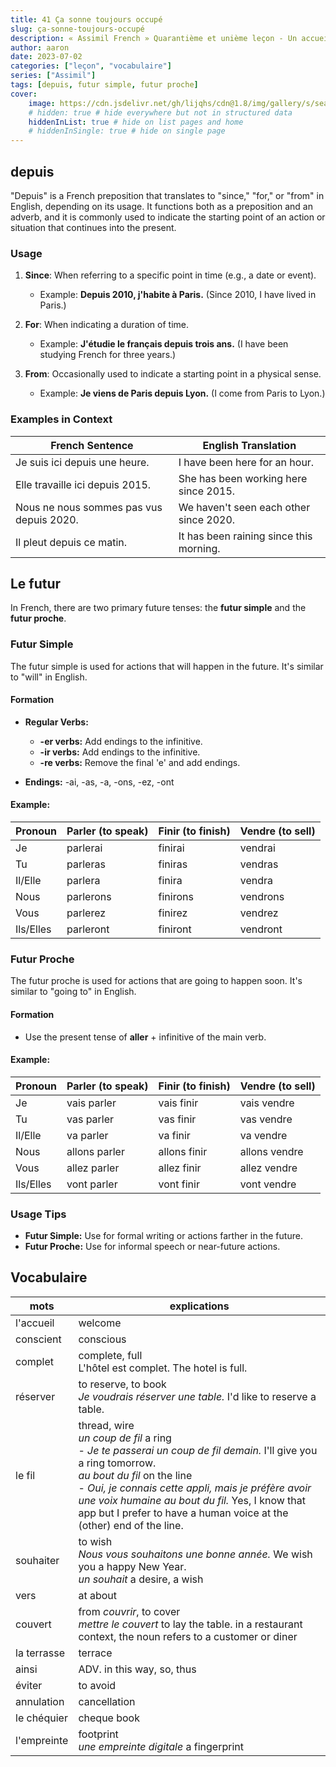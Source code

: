 ```yaml
---
title: 41 Ça sonne toujours occupé
slug: ça-sonne-toujours-occupé
description: « Assimil French » Quarantième et unième leçon - Un accueil désagréable
author: aaron
date: 2023-07-02
categories: ["leçon", "vocabulaire"]
series: ["Assimil"]
tags: [depuis, futur simple, futur proche]
cover: 
    image: https://cdn.jsdelivr.net/gh/lijqhs/cdn@1.8/img/gallery/s/sean-pollock-PhYq704ffdA-unsplash.jpg
    # hidden: true # hide everywhere but not in structured data
    hiddenInList: true # hide on list pages and home
    # hiddenInSingle: true # hide on single page
---
```


## depuis

"Depuis" is a French preposition that translates to "since," "for," or "from" in English, depending on its usage. It functions both as a preposition and an adverb, and it is commonly used to indicate the starting point of an action or situation that continues into the present.

### Usage

1. **Since**: When referring to a specific point in time (e.g., a date or event).
   - Example: **Depuis 2010, j'habite à Paris.** (Since 2010, I have lived in Paris.)

2. **For**: When indicating a duration of time.
   - Example: **J'étudie le français depuis trois ans.** (I have been studying French for three years.)

3. **From**: Occasionally used to indicate a starting point in a physical sense.
   - Example: **Je viens de Paris depuis Lyon.** (I come from Paris to Lyon.)

### Examples in Context

| French Sentence                          | English Translation                     |
|------------------------------------------|-----------------------------------------|
| Je suis ici depuis une heure.           | I have been here for an hour.          |
| Elle travaille ici depuis 2015.         | She has been working here since 2015.  |
| Nous ne nous sommes pas vus depuis 2020. | We haven't seen each other since 2020. |
| Il pleut depuis ce matin.               | It has been raining since this morning. |


## Le futur 

In French, there are two primary future tenses: the **futur simple** and the **futur proche**.

### Futur Simple

The futur simple is used for actions that will happen in the future. It's similar to "will" in English.

#### Formation

- **Regular Verbs:**
  - **-er verbs:** Add endings to the infinitive.
  - **-ir verbs:** Add endings to the infinitive.
  - **-re verbs:** Remove the final 'e' and add endings.

- **Endings:** -ai, -as, -a, -ons, -ez, -ont

#### Example:

| Pronoun  | Parler (to speak) | Finir (to finish) | Vendre (to sell) |
|----------|-------------------|-------------------|------------------|
| Je       | parlerai          | finirai           | vendrai          |
| Tu       | parleras          | finiras           | vendras          |
| Il/Elle  | parlera           | finira            | vendra           |
| Nous     | parlerons         | finirons          | vendrons         |
| Vous     | parlerez          | finirez           | vendrez          |
| Ils/Elles| parleront         | finiront          | vendront         |

### Futur Proche

The futur proche is used for actions that are going to happen soon. It's similar to "going to" in English.

#### Formation

- Use the present tense of **aller** + infinitive of the main verb.

#### Example:

| Pronoun  | Parler (to speak)     | Finir (to finish)     | Vendre (to sell)     |
|----------|-----------------------|-----------------------|----------------------|
| Je       | vais parler           | vais finir            | vais vendre          |
| Tu       | vas parler            | vas finir             | vas vendre           |
| Il/Elle  | va parler             | va finir              | va vendre            |
| Nous     | allons parler         | allons finir          | allons vendre        |
| Vous     | allez parler          | allez finir           | allez vendre         |
| Ils/Elles| vont parler           | vont finir            | vont vendre          |

### Usage Tips

- **Futur Simple:** Use for formal writing or actions farther in the future.
- **Futur Proche:** Use for informal speech or near-future actions.


## Vocabulaire

| mots | explications |
| ---- | ---- |
| l'accueil | welcome |
| conscient | conscious |
| complet | complete, full <br/> L'hôtel est complet. The hotel is full. |
| réserver | to reserve, to book <br/> *Je voudrais réserver une table.* I'd like to reserve a table. |
| le fil | thread, wire <br/> *un coup de fil* a ring <br/> - *Je te passerai un coup de fil demain.* I'll give you a ring tomorrow. <br/> *au bout du fil* on the line <br/> - *Oui, je connais cette appli, mais je préfère avoir une voix humaine au bout du fil.* Yes, I know that app but I prefer to have a human voice at the (other) end of the line. |
| souhaiter | to wish <br/> *Nous vous souhaitons une bonne année.* We wish you a happy New Year. <br/> *un souhait* a desire, a wish |
| vers | at about |
| couvert | from *couvrir*, to cover <br/> *mettre le couvert* to lay the table. in a restaurant context, the noun refers to a customer or diner |
| la terrasse | terrace |
| ainsi | ADV. in this way, so, thus |
| éviter | to avoid |
| annulation | cancellation |
| le chéquier | cheque book |
| l'empreinte | footprint <br/> *une empreinte digitale* a fingerprint |